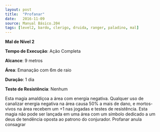 ```yaml
---
layout: post
title:  "Profanar"
date:   2016-11-09
source: Manual Básico.204
tags: [level2, bardo, clerigo, druida, ranger, paladino, mal]
---
```


**Mal de Nível 2**

**Tempo de Execução**: Ação Completa

**Alcance**: 9 metros

**Área**: Emanação com 6m de raio

**Duração**: 1 dia

**Teste de Resistência**: Nenhum

Esta magia amaldiçoa a área com energia negativa. Qualquer uso de canalizar energia negativa na área causa 50% a mais de dano, e mortos-vivos na área recebem um +1 nas jogadas e testes de resistência. Esta magia não pode ser lançada em uma área com um símbolo dedicado a um deus de tendência oposta ao patrono do conjurador.
Profanar anula consagrar